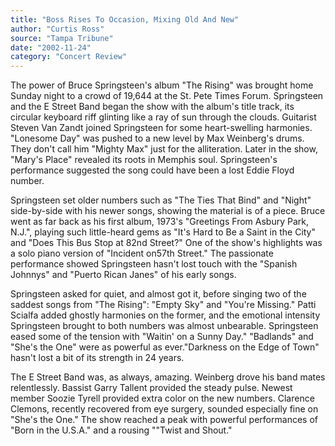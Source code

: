 ```yaml
---
title: "Boss Rises To Occasion, Mixing Old And New"
author: "Curtis Ross"
source: "Tampa Tribune"
date: "2002-11-24"
category: "Concert Review"
---
```


The power of Bruce Springsteen's album "The Rising" was brought home Sunday night to a crowd of 19,644 at the St. Pete Times Forum. Springsteen and the E Street Band began the show with the album's title track, its circular keyboard riff glinting like a ray of sun through the clouds. Guitarist Steven Van Zandt joined Springsteen for some heart-swelling harmonies. "Lonesome Day" was pushed to a new level by Max Weinberg's drums. They don't call him "Mighty Max" just for the alliteration. Later in the show, "Mary's Place" revealed its roots in Memphis soul. Springsteen's performance suggested the song could have been a lost Eddie Floyd number.

Springsteen set older numbers such as "The Ties That Bind" and "Night" side-by-side with his newer songs, showing the material is of a piece. Bruce went as far back as his first album, 1973's "Greetings From Asbury Park, N.J.", playing such little-heard gems as "It's Hard to Be a Saint in the City" and "Does This Bus Stop at 82nd Street?" One of the show's highlights was a solo piano version of "Incident on57th Street." The passionate performance showed Springsteen hasn't lost touch with the "Spanish Johnnys" and "Puerto Rican Janes" of his early songs.

Springsteen asked for quiet, and almost got it, before singing two of the saddest songs from "The Rising": "Empty Sky" and "You're Missing." Patti Scialfa added ghostly harmonies on the former, and the emotional intensity Springsteen brought to both numbers was almost unbearable. Springsteen eased some of the tension with "Waitin' on a Sunny Day." "Badlands" and "She's the One" were as powerful as ever."Darkness on the Edge of Town" hasn't lost a bit of its strength in 24 years.

The E Street Band was, as always, amazing. Weinberg drove his band mates relentlessly. Bassist Garry Tallent provided the steady pulse. Newest member Soozie Tyrell provided extra color on the new numbers. Clarence Clemons, recently recovered from eye surgery, sounded especially fine on "She's the One." The show reached a peak with powerful performances of "Born in the U.S.A." and a rousing ""Twist and Shout."
